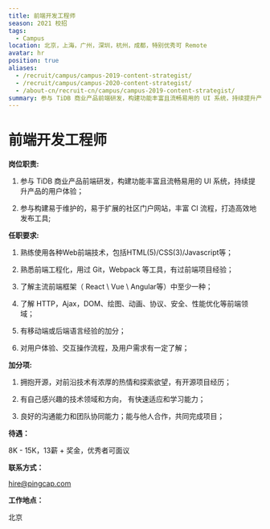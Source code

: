 ```yaml
---
title: 前端开发工程师
season: 2021 校招 
tags:
  - Campus
location: 北京，上海，广州，深圳，杭州，成都，特别优秀可 Remote
avatar: hr
position: true
aliases:
  - /recruit/campus/campus-2019-content-strategist/
  - /recruit/campus/campus-2020-content-strategist/
  - /about-cn/recruit-cn/campus/campus-2019-content-strategist/
summary: 参与 TiDB 商业产品前端研发，构建功能丰富且流畅易用的 UI 系统，持续提升产品的用户体验；参与构建易于维护的，易于扩展的社区门户网站，丰富 CI 流程，打造高效地发布工具。
---
```


# 前端开发工程师

**岗位职责:**

1. 参与 TiDB 商业产品前端研发，构建功能丰富且流畅易用的 UI 系统，持续提升产品的用户体验；

2. 参与构建易于维护的，易于扩展的社区门户网站，丰富 CI 流程，打造高效地发布工具;


**任职要求:**

1. 熟练使用各种Web前端技术，包括HTML(5)/CSS(3)/Javascript等；

2. 熟悉前端工程化，用过 Git，Webpack 等工具，有过前端项目经验；

3. 了解主流前端框架（ React \ Vue \ Angular等）中至少一种；

4. 了解 HTTP，Ajax，DOM、绘图、动画、协议、安全、性能优化等前端领域；

5. 有移动端或后端语言经验的加分；

6. 对用户体验、交互操作流程，及用户需求有一定了解；

**加分项:**

1. 拥抱开源，对前沿技术有浓厚的热情和探索欲望，有开源项目经历；

2. 有自己感兴趣的技术领域和方向， 有快速适应和学习能力；

3. 良好的沟通能力和团队协同能力；能与他人合作，共同完成项目；

**待遇：**

8K - 15K，13薪 + 奖金，优秀者可面议

**联系方式：**

hire@pingcap.com

**工作地点：**

北京
